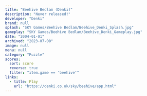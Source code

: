 ```yaml
---
title: "Beehive Bedlam (Denki)"
description: "Never released!"
developer: "Denki"
brand: null
splash: "SKY Games/Beehive Bedlam/Beehive_Denki_Splash.jpg"
gameplay: "SKY Games/Beehive Bedlam/Beehive_Denki_Gameplay.jpg"
date: "2004-01-01"
archived: "2023-07-08"
image: null
menu: null
category: "Puzzle"
scores:
  sort: score
  reverse: true
  filter: "item.game == 'beehive'"
links:
  - title: Play
    url: "https://denki.co.uk/sky/beehive/app.html"
---
```

